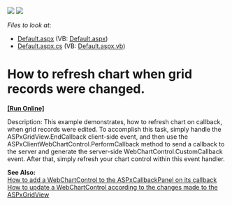 <!-- default badges list -->
[![](https://img.shields.io/badge/Open_in_DevExpress_Support_Center-FF7200?style=flat-square&logo=DevExpress&logoColor=white)](https://supportcenter.devexpress.com/ticket/details/E1259)
[![](https://img.shields.io/badge/📖_How_to_use_DevExpress_Examples-e9f6fc?style=flat-square)](https://docs.devexpress.com/GeneralInformation/403183)
<!-- default badges end -->
<!-- default file list -->
*Files to look at*:

* [Default.aspx](./CS/ChartWithGrid/Default.aspx) (VB: [Default.aspx](./VB/ChartWithGrid/Default.aspx))
* [Default.aspx.cs](./CS/ChartWithGrid/Default.aspx.cs) (VB: [Default.aspx.vb](./VB/ChartWithGrid/Default.aspx.vb))
<!-- default file list end -->
# How to refresh chart when grid records were changed.
<!-- run online -->
**[[Run Online]](https://codecentral.devexpress.com/e1259/)**
<!-- run online end -->


<p>Description: This example demonstrates, how to refresh chart on callback, when grid records were edited. To accomplish this task, simply handle the ASPxGridView.EndCallback client-side event, and then use the ASPxClientWebChartControl.PerformCallback method to send a callback to the server and generate the server-side WebChartControl.CustomCallback event. After that, simply refresh your chart control within this event handler.</p><p><strong>See Also:</strong><br />
<a href="https://www.devexpress.com/Support/Center/p/E568">How to add a WebChartControl to the ASPxCallbackPanel on its callback</a><br />
<a href="https://www.devexpress.com/Support/Center/p/E1277">How to update a WebChartControl according to the changes made to the ASPxGridView</a></p>

<br/>


